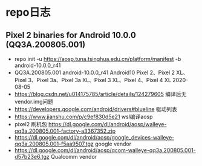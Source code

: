 # repo日志

## Pixel 2 binaries for Android 10.0.0 (QQ3A.200805.001)

* repo init -u https://aosp.tuna.tsinghua.edu.cn/platform/manifest -b android-10.0.0_r41
* QQ3A.200805.001	android-10.0.0_r41	Android10	Pixel 2、Pixel 2 XL、Pixel 3、Pixel 3a、Pixel 3a XL、Pixel 3 XL、Pixel 4、Pixel 4 XL	2020-08-05
* https://blog.csdn.net/u014175785/article/details/124279605 编译后无vendor.img问题
* https://developers.google.com/android/drivers#blueline 驱动列表
* https://www.jianshu.com/p/c9ef830d5e21 wsl编译aosp
* pixel2 刷机包 https://dl.google.com/dl/android/aosp/walleye-qq3a.200805.001-factory-a3367352.zip
* https://dl.google.com/dl/android/aosp/google_devices-walleye-qq3a.200805.001-f5aa9507.tgz google vendor
* https://dl.google.com/dl/android/aosp/qcom-walleye-qq3a.200805.001-d57b23e6.tgz  Qualcomm vendor
